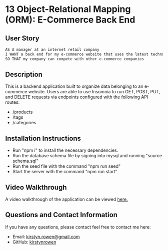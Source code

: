 # 13 Object-Relational Mapping (ORM): E-Commerce Back End

## User Story

```md
AS A manager at an internet retail company
I WANT a back end for my e-commerce website that uses the latest technologies
SO THAT my company can compete with other e-commerce companies
```

## Description

This is a backend application built to organize data belonging to an e-commerce website. Users are able to use Insomnia to run GET, POST, PUT, and DELETE requests via endpoints configured with the following API routes:

- /products
- /tags
- /categories

## Installation Instructions

- Run "npm i" to install the necessary dependencies.
- Run the database schema file by signing into mysql and running "source schema.sql"
- Run the seed file with the command "npm run seed"
- Start the server with the command "npm run start"

## Video Walkthrough

A video walkthrough of the application can be viewed [here.](https://www.loom.com/share/46d15ff94aab4d4fbe8cb56be6140479?sid=969ae573-4f89-4422-93e0-53ef5159ce79)

## Questions and Contact Information

If you have any questions, please contact feel free to contact me here:

- Email: [kirstyn.rowen@gmail.com](mailto:kirstyn.rowen@gmail.com)
- GitHub: [kirstynrowen](https://github.com/kirstynrowen)
